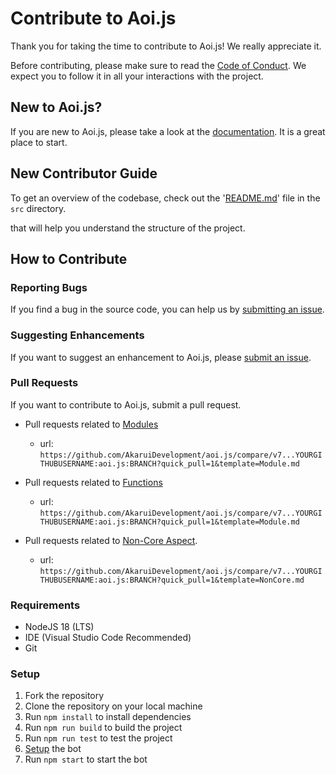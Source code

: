 # Contribute to Aoi.js

Thank you for taking the time to contribute to Aoi.js! We really appreciate it. 

Before contributing, please make sure to read the [Code of Conduct](./CODE_OF_CONDUCT.md). We expect you to follow it in all your interactions with the project.

## New to Aoi.js?

If you are new to Aoi.js, please take a look at the [documentation](https://aoi.js.org/docs). It is a great place to start.

## New Contributor Guide

To get an overview of the codebase, check out the '[README.md](../src/README.md)' file in the `src` directory.

that will help you understand the structure of the project.

## How to Contribute

### Reporting Bugs

If you find a bug in the source code, you can help us by [submitting an issue](./ISSUE_TEMPLATE/bug_report.yml).

### Suggesting Enhancements

If you want to suggest an enhancement to Aoi.js, please [submit an issue](./ISSUE_TEMPLATE/feature_request.yml).

### Pull Requests

If you want to contribute to Aoi.js, submit a pull request.

- Pull requests related to [Modules](./PULL_REQUEST_TEMPLATE/Module.md)
    - url: `https://github.com/AkaruiDevelopment/aoi.js/compare/v7...YOURGITHUBUSERNAME:aoi.js:BRANCH?quick_pull=1&template=Module.md`
  
- Pull requests related to [Functions](./PULL_REQUEST_TEMPLATE/Function.md)
    - url: `https://github.com/AkaruiDevelopment/aoi.js/compare/v7...YOURGITHUBUSERNAME:aoi.js:BRANCH?quick_pull=1&template=Module.md`

- Pull requests related to [Non-Core Aspect](./PULL_REQUEST_TEMPLATE/NonCore.md).
    - url: `https://github.com/AkaruiDevelopment/aoi.js/compare/v7...YOURGITHUBUSERNAME:aoi.js:BRANCH?quick_pull=1&template=NonCore.md`
  
### Requirements

- NodeJS 18 (LTS)
- IDE (Visual Studio Code Recommended)
- Git

### Setup

1. Fork the repository
2. Clone the repository on your local machine
3. Run `npm install` to install dependencies
4. Run `npm run build` to build the project
5. Run `npm run test` to test the project
6. [Setup](./templates/setup.md) the bot 
7. Run `npm start` to start the bot
